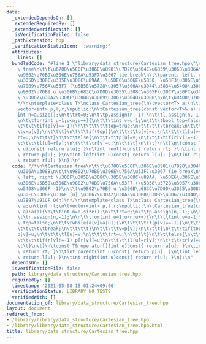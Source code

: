 ```yaml
---
data:
  _extendedDependsOn: []
  _extendedRequiredBy: []
  _extendedVerifiedWith: []
  _isVerificationFailed: false
  _pathExtension: hpp
  _verificationStatusIcon: ':warning:'
  attributes:
    links: []
  bundledCode: "#line 1 \"library/data_structure/Cartesian_tree.hpp\"\n/*\n\tCartesian\
    \ tree\n\t\t\u6700\u5C0F\u306E\u8981\u7D20\u304C\u6839\u306B\u306A\u308B\n\t\t\
    \u9802\u70B9\u306E\u756A\u53F7\u3067 tie break\n\t\tparent, left, right \u306F\
    \u305D\u308C\u305E\u308C\u89AA, \u5DE6\u306E\u5B50, \u53F3\u306E\u5B50\u306E\u9802\
    \u70B9\u756A\u53F7 (\u5B58\u5728\u3057\u306A\u3044\u5834\u5408\u306F -1)\n\t\t\
    \u9802\u70B9 u \u306B\u683C\u7D0D\u3055\u308C\u305F\u30C7\u30FC\u30BF\u306F [u]\
    \ \u3067\u30A2\u30AF\u30BB\u30B9\u3067\u304D\u308B\n\n\t\u8A08\u7B97\u91CF O(n)\n\
    */\n\ntemplate<class T>\nclass Cartesian_tree{\n\tvector<T> a;\n\tint rt;\n\t\
    vector<int> p,l,r;\npublic:\n\tCartesian_tree(const vector<T>& a):a(a){\n\t\t\
    int n=a.size();\n\t\trt=0;\n\t\tp.assign(n,-1);\n\t\tl.assign(n,-1);\n\t\tr.assign(n,-1);\n\
    \n\t\tfor(int u=1;u<n;u++){\n\t\t\tint v=u-1;\n\t\t\tbool top=false;\n\t\t\twhile(a[v]>a[u]){\n\
    \t\t\t\tif(p[v]==-1){\n\t\t\t\t\ttop=true;\n\t\t\t\t\tbreak;\n\t\t\t\t}\n\t\t\t\
    \tv=p[v];\n\t\t\t}\n\t\t\tif(top){\n\t\t\t\tp[v]=u;\n\t\t\t\tl[u]=v;\n\t\t\t\t\
    rt=u;\n\t\t\t}\n\t\t\telse{\n\t\t\t\tp[u]=v;\n\t\t\t\tif(r[v]!=-1) p[r[v]]=u;\n\
    \t\t\t\tl[u]=r[v];\n\t\t\t\tr[v]=u;\n\t\t\t}\n\t\t}\n\t}\n\tconst T& operator[](int\
    \ u)const{ return a[u]; }\n\tint root()const{ return rt; }\n\tint parent(int u)const{\
    \ return p[u]; }\n\tint left(int u)const{ return l[u]; }\n\tint right(int u)const{\
    \ return r[u]; }\n};\n"
  code: "/*\n\tCartesian tree\n\t\t\u6700\u5C0F\u306E\u8981\u7D20\u304C\u6839\u306B\
    \u306A\u308B\n\t\t\u9802\u70B9\u306E\u756A\u53F7\u3067 tie break\n\t\tparent,\
    \ left, right \u306F\u305D\u308C\u305E\u308C\u89AA, \u5DE6\u306E\u5B50, \u53F3\
    \u306E\u5B50\u306E\u9802\u70B9\u756A\u53F7 (\u5B58\u5728\u3057\u306A\u3044\u5834\
    \u5408\u306F -1)\n\t\t\u9802\u70B9 u \u306B\u683C\u7D0D\u3055\u308C\u305F\u30C7\
    \u30FC\u30BF\u306F [u] \u3067\u30A2\u30AF\u30BB\u30B9\u3067\u304D\u308B\n\n\t\u8A08\
    \u7B97\u91CF O(n)\n*/\n\ntemplate<class T>\nclass Cartesian_tree{\n\tvector<T>\
    \ a;\n\tint rt;\n\tvector<int> p,l,r;\npublic:\n\tCartesian_tree(const vector<T>&\
    \ a):a(a){\n\t\tint n=a.size();\n\t\trt=0;\n\t\tp.assign(n,-1);\n\t\tl.assign(n,-1);\n\
    \t\tr.assign(n,-1);\n\n\t\tfor(int u=1;u<n;u++){\n\t\t\tint v=u-1;\n\t\t\tbool\
    \ top=false;\n\t\t\twhile(a[v]>a[u]){\n\t\t\t\tif(p[v]==-1){\n\t\t\t\t\ttop=true;\n\
    \t\t\t\t\tbreak;\n\t\t\t\t}\n\t\t\t\tv=p[v];\n\t\t\t}\n\t\t\tif(top){\n\t\t\t\t\
    p[v]=u;\n\t\t\t\tl[u]=v;\n\t\t\t\trt=u;\n\t\t\t}\n\t\t\telse{\n\t\t\t\tp[u]=v;\n\
    \t\t\t\tif(r[v]!=-1) p[r[v]]=u;\n\t\t\t\tl[u]=r[v];\n\t\t\t\tr[v]=u;\n\t\t\t}\n\
    \t\t}\n\t}\n\tconst T& operator[](int u)const{ return a[u]; }\n\tint root()const{\
    \ return rt; }\n\tint parent(int u)const{ return p[u]; }\n\tint left(int u)const{\
    \ return l[u]; }\n\tint right(int u)const{ return r[u]; }\n};\n"
  dependsOn: []
  isVerificationFile: false
  path: library/data_structure/Cartesian_tree.hpp
  requiredBy: []
  timestamp: '2021-05-08 15:01:24+09:00'
  verificationStatus: LIBRARY_NO_TESTS
  verifiedWith: []
documentation_of: library/data_structure/Cartesian_tree.hpp
layout: document
redirect_from:
- /library/library/data_structure/Cartesian_tree.hpp
- /library/library/data_structure/Cartesian_tree.hpp.html
title: library/data_structure/Cartesian_tree.hpp
---
```


